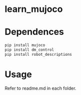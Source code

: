 # learn_mujoco

# Dependences

```bash
pip install mujoco
pip install dm_control
pip install robot_descriptions
```

# Usage

Refer to readme.md in each folder. 